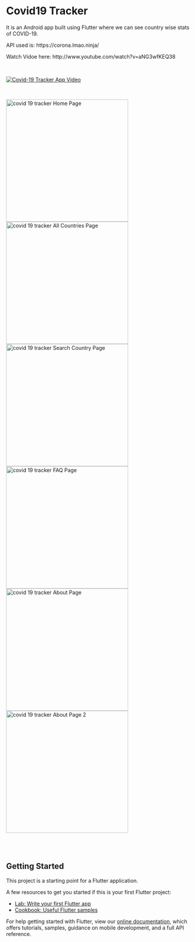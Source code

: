 # Covid19 Tracker


<p>
  It is an Android app built using Flutter where we can see country wise stats of COVID-19.
</p>
<p>
 API used is: https://corona.lmao.ninja/
</p>
<p>
  Watch Vidoe here: http://www.youtube.com/watch?v=aNG3wfKEQ38
</p>

<br>

<p float"center">

  <a href="http://www.youtube.com/watch?v=aNG3wfKEQ38"> 
    <img alt="Covid-19 Tracker App Video" src="https://i9.ytimg.com/vi/aNG3wfKEQ38/mq2.jpg?sqp=CNyM6YgG&rs=AOn4CLAPAakBDqZdWTXO5ZjzqXnEOw7bkQ"
         title="Covid-19 Tracker App Video" />
   </a>
</p>
<br>
<p float="left">
  
  <img src="https://user-images.githubusercontent.com/24837320/129549592-d7a800b4-6900-45d7-8547-86626693509f.png" width=330 alt="covid 19 tracker Home Page" title="covid 19 tracker Home Page" />


  <img src="https://user-images.githubusercontent.com/24837320/129550165-0c2f92b8-5134-47f9-8591-c95eb0834e89.jpg" width=330 alt="covid 19 tracker All Countries Page" title="covid 19 tracker All Countries Page" />
  
  <img src="https://user-images.githubusercontent.com/24837320/129551220-a88a3f49-ede7-4dfd-a2c1-712a852f8a79.jpg" width=330 alt="covid 19 tracker Search Country Page" title="covid 19 tracker All Countries Page" />

  <img src="https://user-images.githubusercontent.com/24837320/129551253-cab0ae15-33a6-4f57-a068-5cf393629934.jpg" width=330 alt="covid 19 tracker FAQ Page" title="covid 19 tracker FAQ Page" />

  <img src="https://user-images.githubusercontent.com/24837320/129551287-17f66d6d-ced6-423e-b92e-45b23127e904.png" width=330 alt="covid 19 tracker About Page" title="covid 19 tracker About Page" />
  
  <img src="https://user-images.githubusercontent.com/24837320/129551304-0bcb1675-59e8-4ef0-93ea-0824992c032a.png" width=330 alt="covid 19 tracker About Page 2" title="covid 19 tracker About Page 2" />

  

</p>






<br><br>




## Getting Started

This project is a starting point for a Flutter application.

A few resources to get you started if this is your first Flutter project:

- [Lab: Write your first Flutter app](https://flutter.dev/docs/get-started/codelab)
- [Cookbook: Useful Flutter samples](https://flutter.dev/docs/cookbook)

For help getting started with Flutter, view our
[online documentation](https://flutter.dev/docs), which offers tutorials,
samples, guidance on mobile development, and a full API reference.
